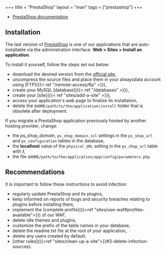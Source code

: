 +++
title = "PrestaShop"
layout = "man"
tags = ["prestashop"]
+++

- [PrestaShop documentation](https://www.prestashop.com/en/resources)

## Installation

The last version of [PrestaShop](https://www.prestashop.com) is one of our applications that are auto-installable via the administration interface: **Web > Sites > Install an application**.

To install it yourself, follow the steps set out below:

- download the desired version from the [official site](https://www.prestashop.com/en/download),
- uncompress the source files and place them in your alwaysdata account using [FTP]({{< ref "/remote-access/ftp" >}}),
- create your MySQL [database]({{< ref "/databases" >}}),
- create your [site]({{< ref "sites/add-a-site" >}}),
- access your application's web page to finalize its installation,
- delete the `$HOME/path/to/the/application/install` folder that is obsolete after deployment.

If you migrate a PrestaShop application previously hosted by another hosting provider, change:

- the *ps_shop_domain*, `ps_shop_domain_ssl` settings in the `ps_shop_url` and `ps_configuration` tables in the database,
- the **localhost** value of the `physical_URL` setting in the `ps_shop_url` table with **/**,
- the file `$HOME/path/to/the/application/app/config/parameters.php`.

## Recommendations

It is important to follow these instructions to avoid infection:

- regularly update PrestaShop and its plugins,
- keep informed on reports of bugs and security breaches relating to plugins before installing them,
- implement the [complete profile]({{<ref "sites/use-waf#profiles-available">}}) of our WAF,
- delete idle themes and plugins,
- customize the prefix of the table names in your database,
- delete the readme.txt file at the root of your application,
- delete any users created by default,
- [other rules]({{<ref "sites/clean-up-a-site">}}#3-delete-infection-sources).
